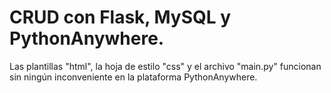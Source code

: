 # CRUD con Flask, MySQL y PythonAnywhere.

Las plantillas "html", la hoja de estilo "css" y el archivo "main.py" funcionan sin ningún inconveniente en la plataforma PythonAnywhere.
